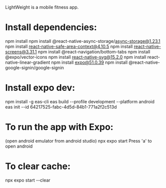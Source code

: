 LightWeight is a mobile fitness app.

#####

# Install dependencies:
npm install
npm install @react-native-async-storage/async-storage@1.23.1
npm install react-native-safe-area-context@4.10.5
npm install react-native-screens@3.31.1
npm install @react-navigation/bottom-tabs
npm install @expo/vector-icons
npm install react-native-svg@15.2.0
npm install react-native-linear-gradient
npm install expo@51.0.39
npm install @react-native-google-signin/google-signin



###

# Install expo dev: 
npm install -g eas-cli
eas build --profile development --platform android
eas init --id 64217525-fabc-4d5d-84b1-771a2f2c513d


#####

# To run the app with Expo:
(open android emulator from android studio)
npx expo start
Press 'a' to open android

# To clear cache:
npx expo start --clear

#####

